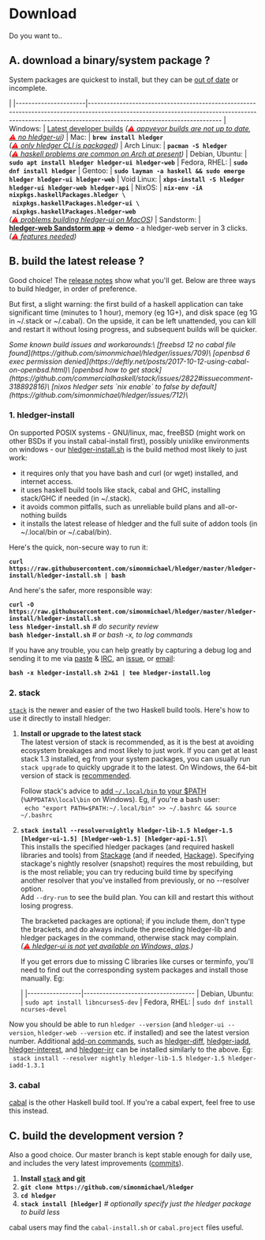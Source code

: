 # Download

Do you want to..
<a name="a"></a>

## A. download a binary/system package ?

<style>
tr { vertical-align:top; }
td { padding-bottom:.5em; padding-right:1em; }
td:first-of-type { 
  /* white-space:nowrap; */
  /* width:1%; */
}
a { white-space:nowrap; }
.warnings {
    font-style:italic;
}
.warnings > a:before {
    content: "⚠ ";
    color:red;
}
</style>

System packages are quickest to install, 
but they can be [out of date](https://repology.org/metapackage/hledger/badges) or incomplete. 


|
|----------------------|------------------------------------------------------------------------------------------------------------------------------------------------------------------------------------------------------
| Windows:             | [Latest developer builds](https://ci.appveyor.com/project/simonmichael/hledger/build/artifacts) <span class=warnings>([appveyor builds are not up to date](https://github.com/simonmichael/hledger/issues/694), [no hledger-ui](https://github.com/jtdaugherty/vty/pull/1#issuecomment-297143444))</span>
| Mac:                 | **`brew install hledger`** <span class=warnings>([only hledger CLI is packaged](https://github.com/simonmichael/hledger/issues/321#issuecomment-179920520))</span>
| Arch Linux:          | **`pacman -S hledger`** <span class=warnings>([haskell problems are common on Arch at present](https://github.com/simonmichael/hledger/issues/668))</span>
| Debian,&nbsp;Ubuntu: | **`sudo apt install hledger hledger-ui hledger-web`**
| Fedora,&nbsp;RHEL:   | **`sudo dnf install hledger`**
| Gentoo:              | **`sudo layman -a haskell && sudo emerge hledger hledger-ui hledger-web`**
| Void Linux:          | **`xbps-install -S hledger hledger-ui hledger-web hledger-api`**
| NixOS:               | **`nix-env -iA nixpkgs.haskellPackages.hledger \`<br>&nbsp;&nbsp;`nixpkgs.haskellPackages.hledger-ui \`<br>&nbsp;&nbsp;`nixpkgs.haskellPackages.hledger-web`** <span class=warnings>([problems building hledger-ui on MacOS](https://github.com/simonmichael/hledger/issues/613))</span>
| Sandstorm:           | **[hledger-web Sandstorm app](https://apps.sandstorm.io/app/8x12h6p0x0nrzk73hfq6zh2jxtgyzzcty7qsatkg7jfg2mzw5n90) -> demo** - a hledger-web server in 3 clicks. <span class=warnings>([features needed](https://github.com/simonmichael/hledger/issues/425))</span>


<a name="b"></a>

## B. build the latest release ?

Good choice! The [release notes](release-notes.html) show what you'll get.
Below are three ways to build hledger, in order of preference.

But first, a slight warning: the first build of a haskell application can take
significant time (minutes to 1 hour), memory (eg 1G+), and disk space
(eg 1G in ~/.stack or ~/.cabal).  On the upside, it can be left
unattended, you can kill and restart it without losing progress, and
subsequent builds will be quicker.

<span class=warnings>
Some known build issues and workarounds:\
[freebsd 12 no cabal file found](https://github.com/simonmichael/hledger/issues/709)\
[openbsd 6 exec permission denied](https://deftly.net/posts/2017-10-12-using-cabal-on-openbsd.html)\
[openbsd how to get stack](https://github.com/commercialhaskell/stack/issues/2822#issuecomment-318892816)\
[nixos hledger sets `nix enable` to false by default](https://github.com/simonmichael/hledger/issues/712)\
</span>

### 1. hledger-install

On supported POSIX systems - GNU/linux, mac, freeBSD (might work on other BSDs if you install cabal-install first), possibly unixlike environments on windows - 
our [hledger-install.sh](https://github.com/simonmichael/hledger/tree/master/hledger-install)
is the build method most likely to just work:

- it requires only that you have bash and curl (or wget) installed, and internet access.
- it uses haskell build tools like stack, cabal and GHC, installing stack/GHC if needed (in ~/.stack).
- it avoids common pitfalls, such as unreliable build plans and all-or-nothing builds
- it installs the latest release of hledger and the full suite of addon tools
  (in ~/.local/bin or ~/.cabal/bin).

Here's the quick, non-secure way to run it:

 **`curl https://raw.githubusercontent.com/simonmichael/hledger/master/hledger-install/hledger-install.sh | bash`**

And here's the safer, more responsible way:

 **`curl -O https://raw.githubusercontent.com/simonmichael/hledger/master/hledger-install/hledger-install.sh`**\
 **`less hledger-install.sh`**  *# do security review*\
 **`bash hledger-install.sh`**  *# or bash -x, to log commands*

If you have any trouble, you can help greatly by capturing a debug log
and sending it to me via 
[paste](http://paste.hledger.org) & [IRC](http://irc.hledger.org),
an [issue](http://bugs.hledger.org),
or [email](docs.html#helpfeedback):

 **`bash -x hledger-install.sh 2>&1 | tee hledger-install.log`**

### 2. stack

[`stack`](http://haskell-lang.org/get-started) is the newer and easier of the two Haskell build tools.
Here's how to use it directly to install hledger:

1. **Install or upgrade to the latest stack**\
   The latest version of stack is recommended, as it is the best at avoiding ecosystem breakages and most likely to just work.
   If you can get at least stack 1.3 installed, eg from your system packages, you can usually run `stack upgrade` to quickly upgrade it to the latest.
   On Windows, the 64-bit version of stack is [recommended](https://github.com/simonmichael/hledger/issues/275#issuecomment-123834252).
   <!-- On Arch, you [may need to also install GHC manually](https://github.com/simonmichael/hledger/issues/434).\ -->
   Follow stack's advice to 
   [add `~/.local/bin` to your \$PATH](https://docs.haskellstack.org/en/stable/install_and_upgrade/#path) (`%APPDATA%\local\bin` on Windows).
   Eg, if you're a bash user:\
   &nbsp;&nbsp;`echo "export PATH=$PATH:~/.local/bin" >> ~/.bashrc && source ~/.bashrc`

2. **`stack install --resolver=nightly hledger-lib-1.5 hledger-1.5 [hledger-ui-1.5] [hledger-web-1.5] [hledger-api-1.5]`**\   
   This installs the specified hledger packages (and required haskell libraries and tools) from [Stackage](https://www.stackage.org) (and if needed, [Hackage](http://hackage.haskell.org)).
   Specifying stackage's nightly resolver (snapshot) requires the most rebuilding, but is the most reliable;
   you can try reducing build time by specifying another resolver that you've installed from previously, or no --resolver option.\
   Add `--dry-run` to see the build plan. You can kill and restart this without losing progress.

    The bracketed packages are optional; if you include them, don't type the brackets, and do always 
    include the preceding hledger-lib and hledger packages in the command, otherwise stack may complain.
    <span class=warnings>([hledger-ui is not yet available on Windows, alas](https://github.com/jtdaugherty/vty/pull/1#issuecomment-297143444).)</span>

    If you get errors due to missing C libraries like curses or terminfo, you'll need to find out the corresponding
    system packages and install those manually. Eg:

    |
    |-----------------|-----------------------------------
    | Debian, Ubuntu: | `sudo apt install libncurses5-dev` 
    | Fedora, RHEL:   | `sudo dnf install ncurses-devel`

<!--
    If you need to build with an older GHC version for some reason, these commands should work
   (except on Mac Sierra which [requires at least GHC 8.0.2/lts-8](https://ghc.haskell.org/trac/ghc/ticket/12479)):\
   `stack install --resolver lts-7 hledger-lib-1.3 hledger-1.3 hledger-ui-1.3 hledger-web-1.3 hledger-api-1.3 brick-0.19 vty-5.15.1 data-clist-0.1.2.0`  *# (GHC 8.0.1)* \
   `stack install --resolver lts-6 hledger-lib-1.3 hledger-1.3 hledger-ui-1.3 hledger-web-1.3 hledger-api-1.3 megaparsec-5.3.1 brick-0.19 vty-5.15.1 data-clist-0.1.2.0 text-zipper-0.10`  *# (GHC 7.10.3)* \
-->
   <!-- keep synced with stack.yaml files -->

Now you should be able to run `hledger --version` 
(and `hledger-ui --version`, `hledger-web --version` etc. if installed)
and see the latest version number.
Additional [add-on commands](/hledger.html#third-party-add-ons),
such as
[hledger-diff](http://hackage.haskell.org/package/hledger-diff),
[hledger-iadd](http://hackage.haskell.org/package/hledger-iadd),
[hledger-interest](http://hackage.haskell.org/package/hledger-interest),
and [hledger-irr](http://hackage.haskell.org/package/hledger-irr)
can be installed similarly to the above. Eg:\
&nbsp;&nbsp;`stack install --resolver nightly hledger-lib-1.5 hledger-1.5 hledger-iadd-1.3.1`


### 3. cabal

[cabal](https://www.haskell.org/cabal/) is the other Haskell build tool. If you're a cabal expert, feel free to use this instead.

<a name="c"></a>

## C. build the development version ?

Also a good choice. Our master branch is kept stable enough for daily use,
and includes the very latest improvements ([commits](https://github.com/simonmichael/hledger/commits/master)).

1. **Install [`stack`](#stack) and [git](https://en.wikipedia.org/wiki/Git)**
2. **`git clone https://github.com/simonmichael/hledger`**
3. **`cd hledger`**
4. **`stack install [hledger]`**  *# optionally specify just the hledger package to build less* 

cabal users may find the `cabal-install.sh` or `cabal.project` files useful.

<!-- now covered by stack.yaml I think:
 Nix users taking advantage of Stack integration may need to use Stack's `--no-nix-pure` flag to build hledger. -->
